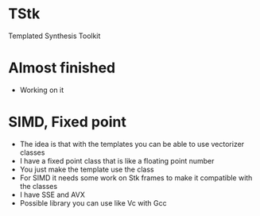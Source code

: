 # TStk
Templated Synthesis Toolkit

# Almost finished
* Working on it
 
# SIMD, Fixed point
* The idea is that with the templates you can be able to use vectorizer classes
* I have a fixed point class that is like a floating point number
* You just make the template use the class
* For SIMD it needs some work on Stk frames to make it compatible with the classes
* I have SSE and AVX 
* Possible library you can use like Vc with Gcc 

